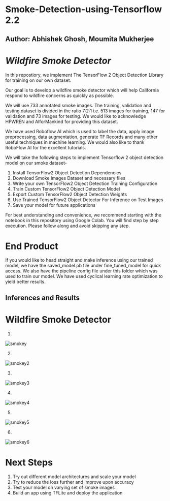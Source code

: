 # Smoke-Detection-using-Tensorflow 2.2

## Author: Abhishek Ghosh, Moumita Mukherjee

# *Wildfire Smoke Detector*

In this repostiory, we implement The TensorFlow 2 Object Detection Library for training on our own dataset.

Our goal is to develop a wildfire smoke detector which will help California respond to wildfire concerns as quickly as possible.

We will use 733 annotated smoke images. The training, validation and testing dataset is divided in the ratio 7:2:1 i.e. 513 images for training, 147 for validation and 73 images for testing. We would like to acknowledge HPWREN and AIforMankind for providing this dataset.

We have used Roboflow AI which is used to label the data, apply image preprocessing, data augmentation, generate TF Records and many other useful techniques in machine learning. We would also like to thank RoboFlow AI for the excellent tutorials.

We will take the following steps to implement Tensorflow 2 object detection model on our smoke dataset-

1. Install TensorFlow2 Object Detection Dependencies
2. Download Smoke Images Dataset and necessary files
3. Write your own TensorFlow2 Object Detection Training Configuration
4. Train Custom TensorFlow2 Object Detection Model
5. Export Custom TensorFlow2 Object Detection Weights
6. Use Trained TensorFlow2 Object Detector For Inference on Test Images
7. Save your model for future applications

For best understanding and convenience, we recommend starting with the notebook in this repository using Google Colab. You will find step by step execution. Please follow along and avoid skipping any step. 

# End Product

If you would like to head straight and make inference using our trained model, we have the saved_model.pb file under fine_tuned_model for quick access. We also have the  pipeline config file under this folder which was used to train our model. We have used cyclical learning rate optimization to yield better results. 

## Inferences and Results

# Wildfire Smoke Detector

1. 

![smokey](https://user-images.githubusercontent.com/61203589/90588540-79f05800-e1a1-11ea-8fd1-54dbe8170a68.gif)

2. 

![smokey2](https://user-images.githubusercontent.com/61203589/90589985-051f1d00-e1a5-11ea-9f94-a06bb98ad19e.gif)

3. 

![smokey3](https://user-images.githubusercontent.com/61203589/90589995-081a0d80-e1a5-11ea-8699-6cfa9a3a65fe.gif)

4.

![smokey4](https://user-images.githubusercontent.com/61203589/90590551-7a3f2200-e1a6-11ea-8d5a-9d16297b0788.gif)

5. 

![smokey5](https://user-images.githubusercontent.com/61203589/90666480-156de100-e213-11ea-856c-fcf7ee1fae4b.gif)

6.

![smokey6](https://user-images.githubusercontent.com/61203589/90666481-156de100-e213-11ea-98f1-de6949c99536.gif)


# Next Steps
1. Try out different model architectures and scale your model
2. Try to reduce the loss further and improve upon accuracy
3. Test your model on varying set of smoke images
4. Build an app using TFLite and deploy the application
